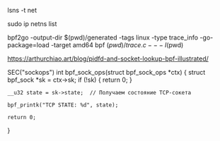 lsns -t net


sudo ip netns list


bpf2go -output-dir $(pwd)/generated -tags linux -type trace_info -go-package=load -target amd64 bpf $(pwd)/trace.c -- -I$(pwd)


https://arthurchiao.art/blog/pidfd-and-socket-lookup-bpf-illustrated/


SEC("sockops")
int bpf_sock_ops(struct bpf_sock_ops *ctx) {
    struct bpf_sock *sk = ctx->sk;
    if (!sk) {
        return 0;
    }

    __u32 state = sk->state;  // Получаем состояние TCP-сокета

    bpf_printk("TCP STATE: %d", state);

    return 0;
}



